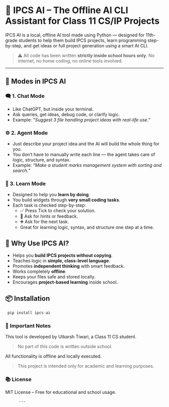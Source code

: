 # 🤖 IPCS AI – The Offline AI CLI Assistant for Class 11 CS/IP Projects

IPCS AI is a local, offline AI tool made using Python — designed for 11th-grade students to help them build IPCS projects, learn programming step-by-step, and get ideas or full project generation using a smart AI CLI.

> ⚠️ All code has been written **strictly inside school hours only**. No internet, no home coding, no online tools involved.

---

## 🚀 Modes in IPCS AI

### 🗨️ 1. Chat Mode
- Like ChatGPT, but inside your terminal.
- Ask queries, get ideas, debug code, or clarify logic.
- Example: _“Suggest 3 file handling project ideas with real-life use.”_

### ⚙️ 2. Agent Mode
- Just describe your project idea and the AI will build the whole thing for you.
- You don’t have to manually write each line — the agent takes care of logic, structure, and syntax.
- Example: _“Make a student marks management system with sorting and search.”_

### 📘 3. Learn Mode
- Designed to help you **learn by doing**.
- You build widgets through **very small coding tasks**.
- Each task is checked step-by-step:
  - ✅ Press Tick to check your solution.
  - 🧠 Ask for hints or feedback.
  - ➕ Ask for the next task.
  - Great for learning logic, syntax, and structure one step at a time.


## 🧠 Why Use IPCS AI?

 - Helps you **build IPCS projects without copying**.
 - Teaches logic in **simple, class-level language**.
 - Promotes **independent thinking** with smart feedback.
  - Works completely **offline**.
  - Keeps your files safe and stored locally.
  - Encourages **project-based learning** inside school.

 ## 📦 Installation

 ```bash
  pip install ipcs-ai
 ```

 ### 📌 Important Notes

This tool is developed by Utkarsh Tiwari, a Class 11 CS student.

> No part of this code is written outside school.

 All functionality is offline and locally executed.

>  This project is intended only for academic and learning purposes.


 ### 📚 License

  MIT License – Free for educational and school usage.

          ---

